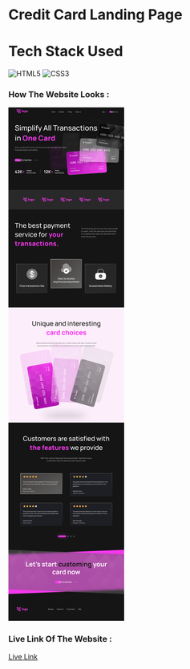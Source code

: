 # Credit Card Landing Page

# Tech Stack Used

![HTML5](https://img.shields.io/badge/html5-%23E34F26.svg?style=for-the-badge&logo=html5&logoColor=white)
![CSS3](https://img.shields.io/badge/css3-%231572B6.svg?style=for-the-badge&logo=css3&logoColor=white)

### How The Website Looks :
![Website Image](./Assets/Credit%20card%20landing%20page.png)

### Live Link Of The Website :
[Live Link](https://pavan-credit-card-landing-page.netlify.app)


